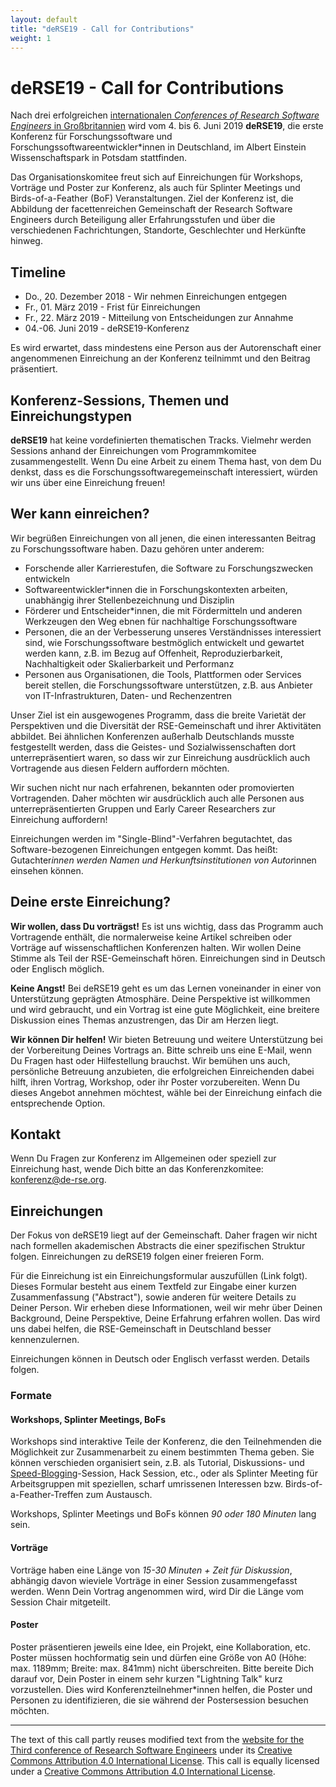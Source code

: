 ```yaml
---
layout: default
title: "deRSE19 - Call for Contributions"
weight: 1
---
```


# deRSE19 - Call for Contributions

Nach drei erfolgreichen [internationalen *Conferences of Research Software Engineers* in Großbritannien](https://rse.ac.uk/events/past-conferences/) wird vom 4. bis 6. Juni 2019 **deRSE19**, die erste Konferenz für Forschungssoftware und Forschungssoftwareentwickler*innen in Deutschland, im Albert Einstein Wissenschaftspark in Potsdam stattfinden.

Das Organisationskomitee freut sich auf Einreichungen für Workshops, Vorträge und Poster zur Konferenz, als auch für Splinter Meetings und Birds-of-a-Feather (BoF) Veranstaltungen. Ziel der Konferenz ist, die Abbildung der facettenreichen Gemeinschaft der Research Software Engineers durch Beteiligung aller Erfahrungsstufen und über die verschiedenen Fachrichtungen, Standorte, Geschlechter und Herkünfte hinweg.

## Timeline

- Do., 20. Dezember 2018 - Wir nehmen Einreichungen entgegen
- Fr., 01. März 2019 - Frist für Einreichungen
- Fr., 22. März 2019 - Mitteilung von Entscheidungen zur Annahme
- 04.-06. Juni 2019 - deRSE19-Konferenz

Es wird erwartet, dass mindestens eine Person aus der Autorenschaft einer angenommenen Einreichung an der Konferenz teilnimmt und den Beitrag präsentiert.

## Konferenz-Sessions, Themen und Einreichungstypen

**deRSE19** hat keine vordefinierten thematischen Tracks. Vielmehr werden Sessions anhand der
Einreichungen vom Programmkomitee zusammengestellt. Wenn Du eine Arbeit zu einem Thema hast,
von dem Du denkst, dass es die Forschungssoftwaregemeinschaft interessiert, würden wir uns über
eine Einreichung freuen!

## Wer kann einreichen?

Wir begrüßen Einreichungen von all jenen, die einen interessanten Beitrag zu Forschungssoftware haben. Dazu gehören unter anderem:

- Forschende aller Karrierestufen, die Software zu Forschungszwecken entwickeln
- Softwareentwickler*innen die in Forschungskontexten arbeiten, unabhängig ihrer Stellenbezeichnung und Disziplin
- Förderer und Entscheider*innen, die mit Fördermitteln und anderen Werkzeugen den Weg ebnen für nachhaltige Forschungssoftware
- Personen, die an der Verbesserung unseres Verständnisses interessiert sind, wie Forschungssoftware bestmöglich entwickelt und gewartet werden kann, z.B. im Bezug auf Offenheit, Reproduzierbarkeit, Nachhaltigkeit oder Skalierbarkeit und Performanz
- Personen aus Organisationen, die Tools, Plattformen oder Services bereit stellen, die Forschungssoftware unterstützen, z.B. aus Anbieter von IT-Infrastrukturen, Daten- und Rechenzentren

Unser Ziel ist ein ausgewogenes Programm, dass die breite Varietät der Perspektiven und die Diversität der RSE-Gemeinschaft und ihrer Aktivitäten abbildet. Bei ähnlichen Konferenzen außerhalb Deutschlands musste festgestellt werden, dass die Geistes- und Sozialwissenschaften dort unterrepräsentiert waren, so dass wir zur Einreichung ausdrücklich auch Vortragende aus diesen Feldern auffordern möchten.

Wir suchen nicht nur nach erfahrenen, bekannten oder promovierten Vortragenden. Daher möchten wir ausdrücklich auch alle Personen aus unterrepräsentierten Gruppen und Early Career Researchers zur Einreichung auffordern!

Einreichungen werden im "Single-Blind"-Verfahren begutachtet, das Software-bezogenen Einreichungen entgegen kommt. Das heißt: Gutachter*innen werden Namen und Herkunftsinstitutionen von Autor*innen einsehen können.

## Deine erste Einreichung?

**Wir wollen, dass Du vorträgst!** Es ist uns wichtig, dass das Programm auch Vortragende enthält, die normalerweise keine Artikel schreiben oder Vorträge auf wissenschaftlichen Konferenzen halten. Wir wollen Deine Stimme als Teil der RSE-Gemeinschaft hören. Einreichungen sind in Deutsch oder Englisch möglich.

**Keine Angst!** Bei deRSE19 geht es um das Lernen voneinander in einer von Unterstützung geprägten Atmosphäre. Deine Perspektive ist willkommen und wird gebraucht, und ein Vortrag ist eine gute Möglichkeit, eine breitere Diskussion eines Themas anzustrengen, das Dir am Herzen liegt.

**Wir können Dir helfen!** Wir bieten Betreuung und weitere Unterstützung bei der Vorbereitung Deines Vortrags an. Bitte schreib uns eine E-Mail, wenn Du Fragen hast oder Hilfestellung brauchst. Wir bemühen uns auch, persönliche Betreuung anzubieten, die erfolgreichen Einreichenden dabei hilft, ihren Vortrag, Workshop, oder ihr Poster vorzubereiten. Wenn Du dieses Angebot annehmen möchtest, wähle bei der Einreichung einfach die entsprechende Option.

## Kontakt

Wenn Du Fragen zur Konferenz im Allgemeinen oder speziell zur Einreichung hast, wende Dich bitte an das Konferenzkomitee: [konferenz@de-rse.org](mailto:konferenz@de-rse.org).

## Einreichungen

Der Fokus von deRSE19 liegt auf der Gemeinschaft.
Daher fragen wir nicht nach formellen akademischen Abstracts die einer spezifischen Struktur folgen.
Einreichungen zu deRSE19 folgen einer freieren Form.

Für die Einreichung ist ein Einreichungsformular auszufüllen (Link folgt). Dieses Formular
besteht aus einem Textfeld zur Eingabe einer kurzen Zusammenfassung ("Abstract"), sowie
anderen für weitere Details zu Deiner Person. Wir erheben diese Informationen,
weil wir mehr über Deinen Background, Deine Perspektive, Deine Erfahrung erfahren wollen. Das wird
uns dabei helfen, die RSE-Gemeinschaft in Deutschland besser kennenzulernen.

Einreichungen können in Deutsch oder Englisch verfasst werden. Details folgen.

### Formate

#### Workshops, Splinter Meetings, BoFs

Workshops sind interaktive Teile der Konferenz, die den Teilnehmenden die Möglichkeit zur Zusammenarbeit
zu einem bestimmten Thema geben. Sie können verschieden organisiert sein, z.B. als
Tutorial, Diskussions- und [Speed-Blogging](https://www.software.ac.uk/term/speed-blogging)-Session,
Hack Session, etc., oder als Splinter Meeting für Arbeitsgruppen mit speziellen, scharf umrissenen
Interessen bzw. Birds-of-a-Feather-Treffen zum Austausch.

Workshops, Splinter Meetings und BoFs können *90 oder 180 Minuten* lang sein.

#### Vorträge

Vorträge haben eine Länge von *15-30 Minuten + Zeit für Diskussion*, abhängig davon
wieviele Vorträge in einer Session zusammengefasst werden. Wenn Dein Vortrag angenommen wird,
wird Dir die Länge vom Session Chair mitgeteilt.

#### Poster

Poster präsentieren jeweils eine Idee, ein Projekt, eine Kollaboration, etc.
Poster müssen hochformatig sein und dürfen eine Größe von A0 (Höhe: max. 1189mm; Breite: max. 841mm)
nicht überschreiten.
Bitte bereite Dich darauf vor, Dein Poster in einem sehr kurzen "Lightning Talk" kurz vorzustellen.
Dies wird Konferenzteilnehmer*innen helfen, die Poster und Personen zu identifizieren, die sie während der Postersession besuchen möchten.

---

The text of this call partly reuses modified text from the [website for the Third conference of Research Software Engineers](https://rse.ac.uk/conf2018/) under its [Creative Commons Attribution 4.0 International License](https://creativecommons.org/licenses/by/4.0/). This call is equally licensed under a [Creative Commons Attribution 4.0 International License](https://creativecommons.org/licenses/by/4.0/).
